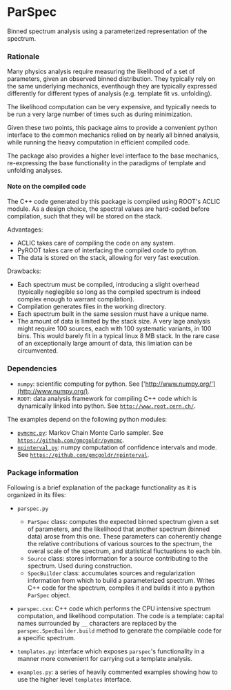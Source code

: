 # ParSpec #

Binned spectrum analysis using a parameterized representation of the spectrum.

### Rationale ###

Many physics analysis require measuring the likelihood of a set of parameters, given an observed binned distribution. They typically rely on the same underlying mechanics, eventhough they are typically expressed differently for different types of analysis (e.g. template fit vs. unfolding).

The likelihood computation can be very expensive, and typically needs to be run a very large number of times such as during minimization.

Given these two points, this package aims to provide a convenient python interface to the common mechanics relied on by nearly all binned analysis, while running the heavy computation in efficient compiled code.

The package also provides a higher level interface to the base mechanics, re-expressing the base functionality in the paradigms of template and unfolding analyses.

#### Note on the compiled code ####

The C++ code generated by this package is compiled using ROOT's ACLIC module. As a design choice, the spectral values are hard-coded before compilation, such that they will be stored on the stack.

Advantages:

* ACLIC takes care of compiling the code on any system.
* PyROOT takes care of interfacing the compiled code to python.
* The data is stored on the stack, allowing for very fast execution.

Drawbacks:

* Each spectrum must be compiled, introducing a slight overhead (typically neglegible so long as the compiled spectrum is indeed complex enough to warrant compilation).
* Compilation generates files in the working directory.
* Each spectrum built in the same session must have a unique name.
* The amount of data is limited by the stack size. A very lage analysis might require 100 sources, each with 100 systematic variants, in 100 bins. This would barely fit in a typical linux 8 MB stack. In the rare case of an exceptionally large amount of data, this limiation can be circumvented.

### Dependencies ###

* `numpy`: scientific computing for python. See ['http://www.numpy.org/'](http://www.numpy.org/).
* `ROOT`: data analysis framework for compiling C++ code which is dynamically linked into python. See [`http://www.root.cern.ch/`](http://www.root.cern.ch/).

The examples depend on the following python modules:

* [`pymcmc.py`](https://github.com/gmcgoldr/pymcmc/raw/master/pymcmc.py): Markov Chain Monte Carlo sampler. See [`https://github.com/gmcgoldr/pymcmc`](https://github.com/gmcgoldr/pymcmc).
* [`npinterval.py`](https://github.com/gmcgoldr/npinterval/raw/master/npinterval.py): numpy computation of confidence intervals and mode. See [`https://github.com/gmcgoldr/npinterval`](https://github.com/gmcgoldr/npinterval).

### Package information ###

Following is a brief explanation of the package functionality as it is organized in its files:

* `parspec.py`
  - `ParSpec` class: computes the expected binned spectrum given a set of parameters, and the likelihood that another spectrum (binned data) arose from this one. These parameters can coherently change the relative contributions of various sources to the spectrum, the overal scale of the spectrum, and statistical fluctuations to each bin.
  - `Source` class: stores information for a source contributing to the spectrum. Used during construction.
  - `SpecBuilder` class: accumulates sources and regularization information from which to build a parameterized spectrum. Writes C++ code for the spectrum, compiles it and builds it into a python `ParSpec` object.

* `parspec.cxx`: C++ code which performs the CPU intensive spectrum computation, and likelihood computation. The code is a template: capital names surrounded by `__` characters are replaced by the `parspec.SpecBuilder.build` method to generate the compilable code for a specific spectrum.

* `templates.py`: interface which exposes `parspec`'s functionality in a manner more convenient for carrying out a template analysis.

* `examples.py`: a series of heavily commented examples showing how to use the higher level `templates` interface.

